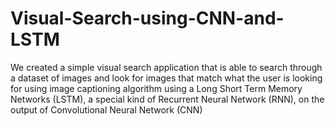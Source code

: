 # Visual-Search-using-CNN-and-LSTM
We created a simple visual search application that is able to search through a dataset of images and look for images that match what the user is looking for using image captioning algorithm using a Long Short Term Memory Networks (LSTM), a special kind of Recurrent Neural Network (RNN), on the output of Convolutional Neural Network (CNN)

